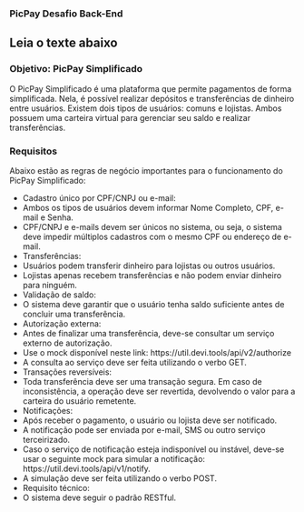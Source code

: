 ### PicPay Desafio Back-End

## Leia o texte abaixo

<h3>Objetivo: PicPay Simplificado</h3>

<p>O PicPay Simplificado é uma plataforma que permite pagamentos de forma simplificada. Nela, é possível realizar 
depósitos e transferências de dinheiro entre usuários. Existem dois tipos de usuários: comuns e lojistas. Ambos 
possuem uma carteira virtual para gerenciar seu saldo e realizar transferências.</p>

<h3>Requisitos</h3>

<p>Abaixo estão as regras de negócio importantes para o funcionamento do PicPay Simplificado:</p>
<ul>
  
<li>Cadastro único por CPF/CNPJ ou e-mail:</li>

<li>Ambos os tipos de usuários devem informar Nome Completo, CPF, e-mail e Senha.</li>
<li>CPF/CNPJ e e-mails devem ser únicos no sistema, ou seja, o sistema deve impedir múltiplos cadastros com o mesmo CPF ou endereço de e-mail.</li>
<li>Transferências:</li>

<li>Usuários podem transferir dinheiro para lojistas ou outros usuários.</li>
<li>Lojistas apenas recebem transferências e não podem enviar dinheiro para ninguém.</li>
<li>Validação de saldo:</li>

<li>O sistema deve garantir que o usuário tenha saldo suficiente antes de concluir uma transferência.</li>
<li>Autorização externa:</li>

<li>Antes de finalizar uma transferência, deve-se consultar um serviço externo de autorização.</li>
<li>Use o mock disponível neste link: https://util.devi.tools/api/v2/authorize</li>
<li>A consulta ao serviço deve ser feita utilizando o verbo GET.</li>
<li>Transações reversíveis:</li>

<li>Toda transferência deve ser uma transação segura. Em caso de inconsistência, a operação deve ser revertida, 
devolvendo o valor para a carteira do usuário remetente.
</li>
<li>Notificações:</li>

<li>Após receber o pagamento, o usuário ou lojista deve ser notificado.</li>
<li>A notificação pode ser enviada por e-mail, SMS ou outro serviço terceirizado. </li>
<li>Caso o serviço de notificação esteja indisponível ou instável, deve-se usar o seguinte mock para simular a notificação: https://util.devi.tools/api/v1/notify. </li>
<li>A simulação deve ser feita utilizando o verbo POST.</li>
<li>Requisito técnico:</li>

<li>O sistema deve seguir o padrão RESTful.</li>

</ul>
